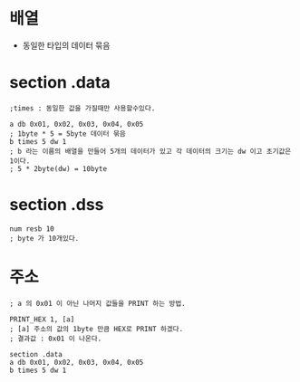 # 배열 
- 동일한 타입의 데이터 묶음

# section .data
```Assembly
;times : 동일한 값을 가질때만 사용할수있다.

a db 0x01, 0x02, 0x03, 0x04, 0x05
; 1byte * 5 = 5byte 데이터 묶음 
b times 5 dw 1
; b 라는 이름의 배열을 만들어 5개의 데이터가 있고 각 데이터의 크기는 dw 이고 초기값은 1이다.
; 5 * 2byte(dw) = 10byte
```

# section .dss
```Assembly
num resb 10
; byte 가 10개있다.
```
# 주소

```Assembly
; a 의 0x01 이 아닌 나머지 값들을 PRINT 하는 방법.

PRINT_HEX 1, [a]
; [a] 주소의 값의 1byte 만큼 HEX로 PRINT 하겠다.
; 결과값 : 0x01 이 나온다.

section .data
a db 0x01, 0x02, 0x03, 0x04, 0x05
b times 5 dw 1

```
